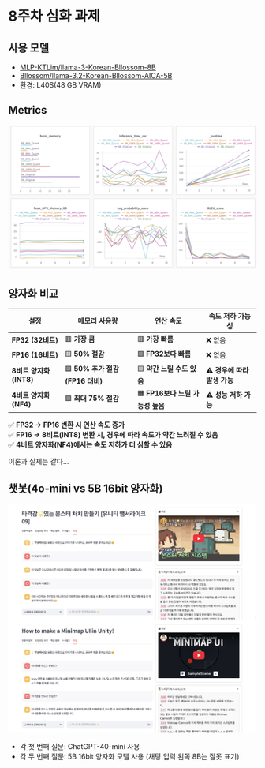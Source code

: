 # 8주차 심화 과제

## 사용 모델
- [MLP-KTLim/llama-3-Korean-Bllossom-8B](https://huggingface.co/MLP-KTLim/llama-3-Korean-Bllossom-8B)
- [Bllossom/llama-3.2-Korean-Bllossom-AICA-5B](https://huggingface.co/Bllossom/llama-3.2-Korean-Bllossom-AICA-5B)
- 환경: L40S(48 GB VRAM)

## Metrics
![result](./img/result.png)

## 양자화 비교

| 설정 | 메모리 사용량 | 연산 속도 | 속도 저하 가능성 |
|------|------------|----------|---------------|
| **FP32 (32비트)** | 🟥 **가장 큼** | 🟥 **가장 빠름** | ❌ 없음 |
| **FP16 (16비트)** | 🟨 **50% 절감** | 🟩 **FP32보다 빠름** | ❌ 없음 |
| **8비트 양자화 (INT8)** | 🟩 **50% 추가 절감 (FP16 대비)** | 🟨 **약간 느릴 수도 있음** | ⚠️ **경우에 따라 발생 가능** |
| **4비트 양자화 (NF4)** | 🟩 **최대 75% 절감** | 🟧 **FP16보다 느릴 가능성 높음** | ⚠️ **성능 저하 가능** |

✅ **FP32 → FP16 변환 시 연산 속도 증가**  
✅ **FP16 → 8비트(INT8) 변환 시, 경우에 따라 속도가 약간 느려질 수 있음**  
✅ **4비트 양자화(NF4)에서는 속도 저하가 더 심할 수 있음**  

이론과 실제는 같다...

## 챗봇(4o-mini vs 5B 16bit 양자화)
![result1](./img/result1.png)
![result2](./img/result2.png)
- 각 첫 번째 질문: ChatGPT-40-mini 사용
- 각 두 번째 질문: 5B 16bit 양자화 모델 사용 (채팅 입력 왼쪽 8B는 잘못 표기)